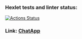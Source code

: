 ### Hexlet tests and linter status:
[![Actions Status](https://github.com/AndryushchenkoAnton/frontend-project-12/workflows/hexlet-check/badge.svg)](https://github.com/AndryushchenkoAnton/frontend-project-12/actions)

### Link: [ChatApp](https://frontend-project-12-production-ede9.up.railway.app)